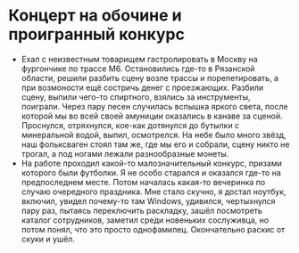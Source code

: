 Концерт на обочине и проигранный конкурс
========================================

+ Ехал с неизвестным товарищем гастролировать в Москву на фургончике по трассе М6. Остановились где-то в Рязанской области, решили разбить сцену возле трассы и порепетировать, а при возмоности ещё состричь денег с проезжающих. Разбили сцену, выпили чего-то спиртного, взялись за инструменты, поиграли. Через пару песен случилась вспышка яркого света, после которой мы во всей своей амуниции оказались в канаве за сценой. Проснулся, отряхнулся, кое-как дотянулся до бутылки с минеральной водой, выпил, осмотрелся. На небе было много звёзд, наш фольксваген стоял там же, где мы его и собрали, сцену никто не трогал, а под ногами лежали разнообразные монеты.
+ На работе проходил какой-то малозначительный конкурс, призами которого были футболки. Я не особо старался и оказался где-то на предпоследнем месте. Потом началась какая-то вечеринка по случаю очередного праздника. Мне стало скучно, я достал ноутбук, включил, увидел почему-то там Windows, удивился, чертыхнулся пару раз, пытаясь переключить раскладку, зашёл посмотреть каталог сотрудников, заметил среди новеньких сослуживца, но потом понял, что это просто однофамилец. Окончательно раскис от скуки и ушёл.
